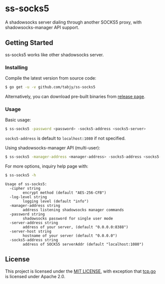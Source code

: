 # ss-socks5
A shadowsocks server dialing through another SOCKS5 proxy, with shadowsocks-manager API support.

## Getting Started
ss-socks5 works like other shadowsocks server.

### Installing

Compile the latest version from source code:
```bash
$ go get -u -v github.com/tabjy/ss-socks5
```

Alternatively, you can download pre-built binaries from [release page](https://github.com/tabjy/ss-socks5/releases).

### Usage

Basic usage:
```bash
$ ss-socks5 -password <password> -socks5-address <socks5-server>
```
`socks5-address` is default to `localhost:1080` if not specified.

Using shadowsocks-manager API (multi-user):
```bash
$ ss-socks5 -manager-address <manager-address> -socks5-address <socks5-server>
```

For more options, inquiry help page with:
```bash
$ ss-socks5 -h
```
```
Usage of ss-socks5:
  -cipher string
    	encrypt method (default "AES-256-CFB")
  -log-level string
    	logging level (default "info")
  -manager-address string
    	address listening shadowsocks manager commands
  -password string
    	shadowsocks password for single user mode
  -server-address string
    	address of your server, (default "0.0.0.0:8388")
  -server-host string
    	hostname of your server (default "0.0.0.0")
  -socks5-address string
    	address of SOCKS5 serverAddr (default "localhost:1080")
```

## License

This project is licensed under the [MIT LICENSE](LICENSE), with exception that [tcp.go](3rd-party/go-shadowsocks2/tcp.go) is licensed under Apache 2.0.
